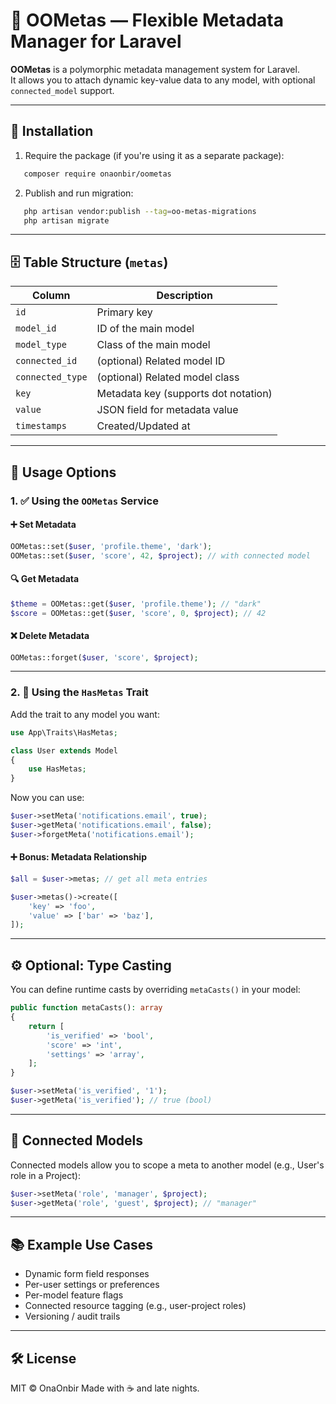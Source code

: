 

# 🧠 OOMetas — Flexible Metadata Manager for Laravel

**OOMetas** is a polymorphic metadata management system for Laravel.  
It allows you to attach dynamic key-value data to any model, with optional `connected_model` support.

---

## 🔧 Installation

1. Require the package (if you're using it as a separate package):
```bash
   composer require onaonbir/oometas
```

2. Publish and run migration:

```bash
   php artisan vendor:publish --tag=oo-metas-migrations
   php artisan migrate
```

---

## 🗄️ Table Structure (`metas`)

| Column           | Description                          |
| ---------------- | ------------------------------------ |
| `id`             | Primary key                          |
| `model_id`       | ID of the main model                 |
| `model_type`     | Class of the main model              |
| `connected_id`   | (optional) Related model ID          |
| `connected_type` | (optional) Related model class       |
| `key`            | Metadata key (supports dot notation) |
| `value`          | JSON field for metadata value        |
| `timestamps`     | Created/Updated at                   |

---

## 🚀 Usage Options

### 1. ✅ Using the `OOMetas` Service

#### ➕ Set Metadata

```php
OOMetas::set($user, 'profile.theme', 'dark');
OOMetas::set($user, 'score', 42, $project); // with connected model
```

#### 🔍 Get Metadata

```php
$theme = OOMetas::get($user, 'profile.theme'); // "dark"
$score = OOMetas::get($user, 'score', 0, $project); // 42
```

#### ❌ Delete Metadata

```php
OOMetas::forget($user, 'score', $project);
```

---

### 2. 🧩 Using the `HasMetas` Trait

Add the trait to any model you want:

```php
use App\Traits\HasMetas;

class User extends Model
{
    use HasMetas;
}
```

Now you can use:

```php
$user->setMeta('notifications.email', true);
$user->getMeta('notifications.email', false);
$user->forgetMeta('notifications.email');
```

#### ➕ Bonus: Metadata Relationship

```php
$all = $user->metas; // get all meta entries

$user->metas()->create([
    'key' => 'foo',
    'value' => ['bar' => 'baz'],
]);
```

---

## ⚙️ Optional: Type Casting

You can define runtime casts by overriding `metaCasts()` in your model:

```php
public function metaCasts(): array
{
    return [
        'is_verified' => 'bool',
        'score' => 'int',
        'settings' => 'array',
    ];
}
```

```php
$user->setMeta('is_verified', '1');
$user->getMeta('is_verified'); // true (bool)
```

---

## 📌 Connected Models

Connected models allow you to scope a meta to another model (e.g., User's role in a Project):

```php
$user->setMeta('role', 'manager', $project);
$user->getMeta('role', 'guest', $project); // "manager"
```

---

## 📚 Example Use Cases

* Dynamic form field responses
* Per-user settings or preferences
* Per-model feature flags
* Connected resource tagging (e.g., user-project roles)
* Versioning / audit trails

---

## 🛠️ License

MIT © OnaOnbir
Made with ☕ and late nights.

